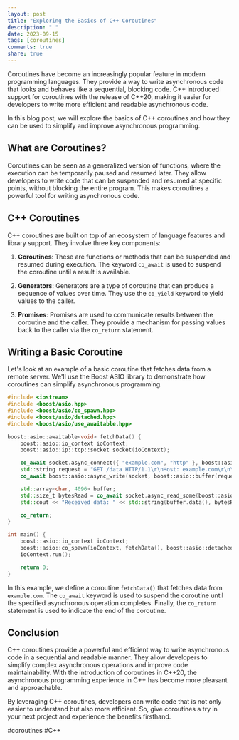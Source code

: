 ```yaml
---
layout: post
title: "Exploring the Basics of C++ Coroutines"
description: " "
date: 2023-09-15
tags: [coroutines]
comments: true
share: true
---
```


Coroutines have become an increasingly popular feature in modern programming languages. They provide a way to write asynchronous code that looks and behaves like a sequential, blocking code. C++ introduced support for coroutines with the release of C++20, making it easier for developers to write more efficient and readable asynchronous code.

In this blog post, we will explore the basics of C++ coroutines and how they can be used to simplify and improve asynchronous programming. 

## What are Coroutines?

Coroutines can be seen as a generalized version of functions, where the execution can be temporarily paused and resumed later. They allow developers to write code that can be suspended and resumed at specific points, without blocking the entire program. This makes coroutines a powerful tool for writing asynchronous code.

## C++ Coroutines

C++ coroutines are built on top of an ecosystem of language features and library support. They involve three key components:

1. **Coroutines**: These are functions or methods that can be suspended and resumed during execution. The keyword `co_await` is used to suspend the coroutine until a result is available.

2. **Generators**: Generators are a type of coroutine that can produce a sequence of values over time. They use the `co_yield` keyword to yield values to the caller.

3. **Promises**: Promises are used to communicate results between the coroutine and the caller. They provide a mechanism for passing values back to the caller via the `co_return` statement.

## Writing a Basic Coroutine

Let's look at an example of a basic coroutine that fetches data from a remote server. We'll use the Boost ASIO library to demonstrate how coroutines can simplify asynchronous programming.

```cpp
#include <iostream>
#include <boost/asio.hpp>
#include <boost/asio/co_spawn.hpp>
#include <boost/asio/detached.hpp>
#include <boost/asio/use_awaitable.hpp>

boost::asio::awaitable<void> fetchData() {
    boost::asio::io_context ioContext;
    boost::asio::ip::tcp::socket socket(ioContext);

    co_await socket.async_connect({ "example.com", "http" }, boost::asio::use_awaitable);
    std::string request = "GET /data HTTP/1.1\r\nHost: example.com\r\n\r\n";
    co_await boost::asio::async_write(socket, boost::asio::buffer(request), boost::asio::use_awaitable);

    std::array<char, 4096> buffer;
    std::size_t bytesRead = co_await socket.async_read_some(boost::asio::buffer(buffer), boost::asio::use_awaitable);
    std::cout << "Received data: " << std::string(buffer.data(), bytesRead) << std::endl;

    co_return;
}

int main() {
    boost::asio::io_context ioContext;
    boost::asio::co_spawn(ioContext, fetchData(), boost::asio::detached);
    ioContext.run();

    return 0;
}
```

In this example, we define a coroutine `fetchData()` that fetches data from `example.com`. The `co_await` keyword is used to suspend the coroutine until the specified asynchronous operation completes. Finally, the `co_return` statement is used to indicate the end of the coroutine.

## Conclusion

C++ coroutines provide a powerful and efficient way to write asynchronous code in a sequential and readable manner. They allow developers to simplify complex asynchronous operations and improve code maintainability. With the introduction of coroutines in C++20, the asynchronous programming experience in C++ has become more pleasant and approachable.

By leveraging C++ coroutines, developers can write code that is not only easier to understand but also more efficient. So, give coroutines a try in your next project and experience the benefits firsthand.

#coroutines #C++